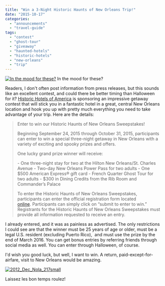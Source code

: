```yaml
---
title: "Win a 3-Night Historic Haunts of New Orleans Trip!"
date: "2015-10-17"
categories:
  - "announcements"
  - "travel-guide"
tags:
  - "contest"
  - "ghost-tour"
  - "giveaway"
  - "haunted-hotels"
  - "historic-hotels"
  - "new-orleans"
  - "trip"
---
```





<div class="caption">

[![In the mood for these?](http://s3.amazonaws.com/thegourmez-wpmedia/2013/01/2012_Dec_Nola_207small.jpg)](http://s3.amazonaws.com/thegourmez-wpmedia/2013/01/2012_Dec_Nola_207small.jpg) In the mood for these?</div>


Readers, I don't often post information from press releases, but this sounds like an excellent contest, and could there be better timing than Halloween for it? [Historic Hotels of America](http://www.historichotels.org/?src=1806114632&_ga=1.5153137.336491784.1444437436) is sponsoring an impressive getaway contest that will stick you in a fantastic hotel in a great, central New Orleans location and hook you up with pretty much everything you need to take advantage of your trip. Here are the details:

> Enter to win our Historic Haunts of New Orleans Sweepstakes!
>
> Beginning September 24, 2015 through October 31, 2015, participants can enter to win a special three-night getaway in New Orleans with a variety of exciting and spooky prizes and offers.
>
> One lucky grand prize winner will receive:
>
> \- One three-night stay for two at the Hilton New Orleans/St. Charles Avenue - Two-day New Orleans Power Pass for two adults - One $500 American Express® gift card - French Quarter Ghost Tour for two adults - $300 in Dining Credits from the Rib Room and Commander’s Palace
>
> To enter the Historic Haunts of New Orleans Sweepstakes, participants can enter the official registration form located [online](http://americandreams.historichotels.org/haunted-sweepstakes). Participants can simply click on “submit to enter to win.” Registrants for the Historic Haunts of New Orleans Sweepstakes must provide all information requested to receive an entry.

I already entered, and it was as painless as advertised. The only restrictions I could see are that the winner must be 25 years of age or older, must be a legal U.S. resident (excluding Puerto Rico),  and must use the prize by the end of March 2016. You can get bonus entries by referring friends through social media as well. You can enter through Halloween, of course.

I'd wish you good luck, but well, I want to win. A return, paid-except-for-airfare, visit to New Orleans would be amazing.

[![2012_Dec_Nola_217small](http://s3.amazonaws.com/thegourmez-wpmedia/2013/01/2012_Dec_Nola_217small-1024x306.jpg)](http://s3.amazonaws.com/thegourmez-wpmedia/2013/01/2012_Dec_Nola_217small.jpg)

Laissez les bon temps roulez!
